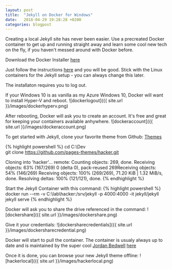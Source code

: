```yaml
---
layout: post
title:  "Jekyll on Docker for Windows"
date:   2018-04-29 19:28:28 +0200
categories: blogpost
---
```

Creating a local Jekyll site has never been easier. Use a precreated Docker container to get up and running straight away and learn some cool new tech on the fly, if you haven't messed around with Docker before.

Download the Docker Installer [here](https://store.docker.com/editions/community/docker-ce-desktop-windows/)

Just follow the instructions [here](https://docs.docker.com/docker-for-windows/install/#install-docker-for-windows-desktop-app/) and you will be good. Stick with the Linux containers for the Jekyll setup - you can always change this later.

The installaton requires you to log out. 

If your Windows 10 is as vanilla as my Azure Windows 10, Docker will want to install Hyper-V and reboot.
![dockerlogout]({{ site.url }}/images/dockerhyperv.png)

After rebooting, Docker will ask you to create an account. It's free and great for keeping your containers available anhywhere.
![dockeraccount]({{ site.url }}/images/dockeraccount.png)

To get started with Jekyll, clone your favorite theme from Github:
[Themes](https://pages.github.com/themes/)

{% highlight powershell %}
cd C:\Dev\
git clone https://github.com/pages-themes/hacker.git

Cloning into 'hacker'...
remote: Counting objects: 269, done.
Receiving objects:  63% (167/269)   0 (delta 0), pack-reused 269Receiving objects:  54% (146/269)
Receiving objects: 100% (269/269), 71.20 KiB | 1.32 MiB/s, done.
Resolving deltas: 100% (121/121), done.
{% endhighlight %}

Start the Jekyll Container with this command:
{% highlight powershell %}
docker run --rm -v C:\lab\hacker\:/srv/jekyll -p 4000:4000 -it jekyll/jekyll jekyll serve
{% endhighlight %}

Docker will ask you to share the drive referenced in the command:
![dockershare]({{ site.url }}/images/dockershare.png)

Give it your credentials:
![dockersharecredentials]({{ site.url }}/images/dockersharecredential.png)

Docker will start to pull the container. The container is usualy always up to date and is maintained by the super cool  [Jordan Bedwell](https://twitter.com/envygeeks) [here](https://github.com/envygeeks/jekyll-docker)

Once it is done, you can browse your new Jekyll theme offline:
![hackerlocal]({{ site.url }}/images/hackerlocal.png)